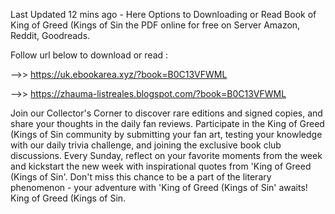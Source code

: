 Last Updated 12 mins ago - Here Options to Downloading or Read Book of King of Greed (Kings of Sin the PDF online for free on Server Amazon, Reddit, Goodreads.
 
Follow url below to download or read :
 
-->> https://uk.ebookarea.xyz/?book=B0C13VFWML
 
-->> https://zhauma-listreales.blogspot.com/?book=B0C13VFWML
 
Join our Collector's Corner to discover rare editions and signed copies, and share your thoughts in the daily fan reviews.
Participate in the King of Greed (Kings of Sin community by submitting your fan art, testing your knowledge with our daily trivia challenge, and joining the exclusive book club discussions.
Every Sunday, reflect on your favorite moments from the week and kickstart the new week with inspirational quotes from 'King of Greed (Kings of Sin'. Don't miss this chance to be a part of the literary phenomenon - your adventure with 'King of Greed (Kings of Sin' awaits! King of Greed (Kings of Sin.
